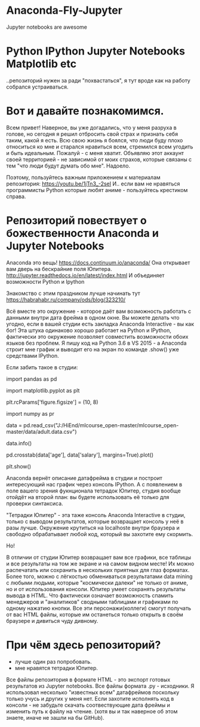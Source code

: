 # Anaconda-Fly-Jupyter
Jupyter notebooks are awesome

# Python IPython Jupyter Notebooks Matplotlib etc
..репозиторий нужен за ради "похвастаться", я тут вроде как на работу собрался устраиваться.

# Вот и давайте познакомимся.

Всем привет! Наверное, вы уже догадались, что у меня разруха в голове, но сегодня я решил отбросить свой страх и признать себя таким, какой я есть. Всю свою жизнь я боялся, что люди буду плохо относиться ко мне и старался нравиться всем, стремился всем угодить и быть идеальным. Пожалуй - с меня хватит. Объявляю этот аккаунт своей территорией - не зависимой от моих страхов, которые связаны с тем "что люди будут думать обо мне". Надоело.  

Поэтому, пользуйтесь важным приложением к материалам репозитория: https://youtu.be/1jTn3_-2seI
И.. если вам не нравяться программисты Python которые любят аниме - пользуйтесь крестиком справа.

# Репозиторий повествует о божественности Anaconda и Jupyter Notebooks 

Anaconda это вещь! https://docs.continuum.io/anaconda/
Она открывает вам дверь на бескрайние поля Юпитера.
http://jupyter.readthedocs.io/en/latest/index.html
И объединяет возможности Python и Ipython 

Знакомство с этим праздником лучше начинать тут
https://habrahabr.ru/company/ods/blog/323210/

Всё вместе это окружение - которое даёт вам возможность работать с данными внутри дата фрейма в одном окне. Вы можете делать что угодно, если в вашей студии есть закладка Anaconda Interactive - вы как бог! Эта штука одинаково хорошо работает на Python и IPython, фактически это окружение позволяет совместить возможности обоих языков без проблем. Я пишу код на Python 3.6 в VS 2015 - а Anaconda строит мне график и выводит его на экран по команде .show() уже средствами IPython. 

Если забить такое в студии:

import pandas as pd 

import matplotlib.pyplot as plt

plt.rcParams['figure.figsize'] = (10, 8)

import numpy as pr

data = pd.read_csv("J:/HiEnd/mlcourse_open-master/mlcourse_open-master/data/adult.data.csv")

data.info()

pd.crosstab(data['age'], data['salary'], margins=True).plot()

plt.show()

Anaconda вернёт описание датафрейма в студии и построит интересующий нас график через консоль IPython. А с появлением в поле вашего зрения фукнционала тетрадок Юпитер, студия вообще отойдёт на второй план: вы будете использовать её только для проверки синтаксиса.

"Тетрадки Юпитер" - эта таже консоль Anaconda Interactive в студии, только с выводом результатов, которые возвращает консоль у неё в разы лучше. Окружение крутиться на localhoste внутри браузера и свободно обрабатывает любой код, который вы захотите ему скормить.

Но! 

В отличии от студии Юпитер возвращает вам все графики, все таблицы и все результаты на том же экране и на самом видном месте! Их можно распечатать или сохранить в нескольких приятных для глаз форматах. Более того, можно с лёгкостью обмениваться результатами data mining с любыми людьми, которые "космически далеки" не только от аниме, но и от использования консоли. Юпитер умеет сохранять результаты вывода в HTML. Что фактически означает возможность спамить менеджеров и "аналитиков" сводными таблицами и графиками по одному нажатию кнопки. Все эти персонажи(коллеги) смогут получать от вас HTML файлы, которые им останеться только открыть в своём браузере и дивиться чуду дивному.

# При чём здесь репозиторий?  
- лучше один раз попробовать.
- мне нравятся тетрадки Юпитер.

Все файлы репозитория в формате HTML - это экспорт готовых результатов из Jupyter notebooks. Все файлы формата .py - исходники. Я использовал несколько "известных всем" датафреймов поскольку только учусь и других у меня нет. Если захотите исполнять код в консоли - не забудьте скачать соотвествующие дата фреймы и изменить путь к файлу на чтение. (хотя вы и так наверное об этом знаете, иначе не зашли на бы GitHub).






